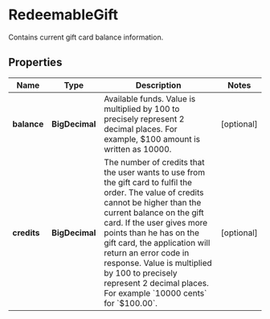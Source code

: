 

# RedeemableGift

Contains current gift card balance information.

## Properties

| Name | Type | Description | Notes |
|------------ | ------------- | ------------- | -------------|
|**balance** | **BigDecimal** | Available funds. Value is multiplied by 100 to precisely represent 2 decimal places. For example, $100 amount is written as 10000. |  [optional] |
|**credits** | **BigDecimal** | The number of credits that the user wants to use from the gift card to fulfil the order. The value of credits cannot be higher than the current balance on the gift card. If the user gives more points than he has on the gift card, the application will return an error code in response. Value is multiplied by 100 to precisely represent 2 decimal places. For example &#x60;10000 cents&#x60; for &#x60;$100.00&#x60;. |  [optional] |




